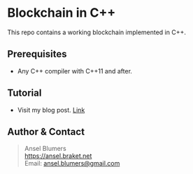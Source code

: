 # Blockchain in C++


This repo contains a working blockchain implemented in C++. 

## Prerequisites
* Any C++ compiler with C++11 and after.

## Tutorial
* Visit my blog post. [Link](https://ansel.braket.net/archives/375)


## Author & Contact
> Ansel Blumers  
> https://ansel.braket.net  
> Email: ansel.blumers@gmail.com